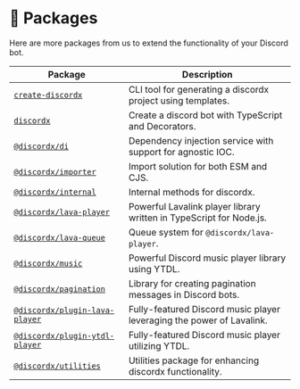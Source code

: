 # 🧮 Packages

Here are more packages from us to extend the functionality of your Discord bot.

| Package                                                    | Description                                                           |
| ---------------------------------------------------------- | --------------------------------------------------------------------- |
| [`create-discordx`](/docs/create-discordx)                 | CLI tool for generating a discordx project using templates.           |
| [`discordx`](/docs/discordx)                               | Create a discord bot with TypeScript and Decorators.                  |
| [`@discordx/di`](/docs/di)                                 | Dependency injection service with support for agnostic IOC.           |
| [`@discordx/importer`](/docs/importer)                     | Import solution for both ESM and CJS.                                 |
| [`@discordx/internal`](/docs/internal)                     | Internal methods for discordx.                                        |
| [`@discordx/lava-player`](/docs/lava-player)               | Powerful Lavalink player library written in TypeScript for Node.js.   |
| [`@discordx/lava-queue`](/docs/lava-queue)                 | Queue system for `@discordx/lava-player`.                             |
| [`@discordx/music`](/docs/music)                           | Powerful Discord music player library using YTDL.                     |
| [`@discordx/pagination`](/docs/pagination)                 | Library for creating pagination messages in Discord bots.             |
| [`@discordx/plugin-lava-player`](/docs/plugin-lava-player) | Fully-featured Discord music player leveraging the power of Lavalink. |
| [`@discordx/plugin-ytdl-player`](/docs/plugin-ytdl-player) | Fully-featured Discord music player utilizing YTDL.                   |
| [`@discordx/utilities`](/docs/utilities)                   | Utilities package for enhancing discordx functionality.               |
